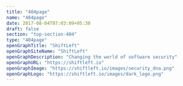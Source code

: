 ```yaml
---
title: "404page"
name: "404page"
date: 2017-08-04T07:03:09+05:30
draft: false
section: "top-section-404"
type: "404page"
openGraphTitle: "ShiftLeft"
openGraphSiteName: "ShiftLeft"
openGraphDescription: "Changing the world of software security"
openGraphURL: "https://shiftleft.io"
openGraphImage: "https://shiftleft.io/images/security_dna.png"
openGraphLogo: "https://shiftleft.io/images/dark_logo.png"
---
```

